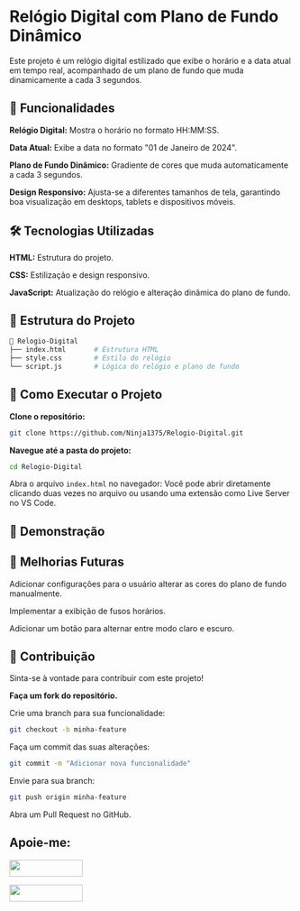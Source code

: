 # Relógio Digital com Plano de Fundo Dinâmico

Este projeto é um relógio digital estilizado que exibe o horário e a data atual em tempo real, acompanhado de um plano de fundo que muda dinamicamente a cada 3 segundos.

## 🎨 Funcionalidades

**Relógio Digital:** Mostra o horário no formato HH:MM:SS.

**Data Atual:** Exibe a data no formato "01 de Janeiro de 2024".

**Plano de Fundo Dinâmico:** Gradiente de cores que muda automaticamente a cada 3 segundos.

**Design Responsivo:** Ajusta-se a diferentes tamanhos de tela, garantindo boa visualização em desktops, tablets e dispositivos móveis.

## 🛠️ Tecnologias Utilizadas

**HTML:** Estrutura do projeto.

**CSS:** Estilização e design responsivo.

**JavaScript:** Atualização do relógio e alteração dinâmica do plano de fundo.

## 📂 Estrutura do Projeto

```bash
📁 Relogio-Digital
├── index.html       # Estrutura HTML
├── style.css        # Estilo do relógio
└── script.js        # Lógica do relógio e plano de fundo
```

## 🚀 Como Executar o Projeto

**Clone o repositório:**

```bash
git clone https://github.com/Ninja1375/Relogio-Digital.git
```

**Navegue até a pasta do projeto:**

```bash
cd Relogio-Digital
```

Abra o arquivo `index.html` no navegador:
Você pode abrir diretamente clicando duas vezes no arquivo ou usando uma extensão como Live Server no VS Code.

## 📸 Demonstração

## 📝 Melhorias Futuras

Adicionar configurações para o usuário alterar as cores do plano de fundo manualmente.

Implementar a exibição de fusos horários.

Adicionar um botão para alternar entre modo claro e escuro.

## 🤝 Contribuição

Sinta-se à vontade para contribuir com este projeto!

**Faça um fork do repositório.**

Crie uma branch para sua funcionalidade:

```bash
git checkout -b minha-feature
```

Faça um commit das suas alterações:

```bash
git commit -m "Adicionar nova funcionalidade"
```

Envie para sua branch:

```bash
git push origin minha-feature
```

Abra um Pull Request no GitHub.

## Apoie-me:

<a href="https://buymeacoffee.com/antonio13" target="_blank"><img loading="lazy" src="https://img.buymeacoffee.com/button-api/?text=Buy%20me%20a%20coffee&emoji=&slug=seu_nome_de_usuario&button_colour=FFDD00&font_colour=000000&font_family=Cookie&outline_colour=000000&coffee_colour=ffffff" width="130" height="30"></a>

<a href="https://www.paypal.com/donate/?hosted_button_id=DN574F28FYUNG" target="_blank"><img loading="lazy" src="https://upload.wikimedia.org/wikipedia/commons/b/b5/PayPal.svg" width="130" height="30"></a>

